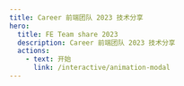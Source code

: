```yaml
---
title: Career 前端团队 2023 技术分享
hero:
  title: FE Team share 2023
  description: Career 前端团队 2023 技术分享
  actions:
    - text: 开始
      link: /interactive/animation-modal
---
```

